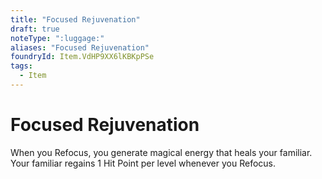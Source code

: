 ```yaml
---
title: "Focused Rejuvenation"
draft: true
noteType: ":luggage:"
aliases: "Focused Rejuvenation"
foundryId: Item.VdHP9XX6lKBKpPSe
tags:
  - Item
---
```


# Focused Rejuvenation

When you Refocus, you generate magical energy that heals your familiar. Your familiar regains 1 Hit Point per level whenever you Refocus.
